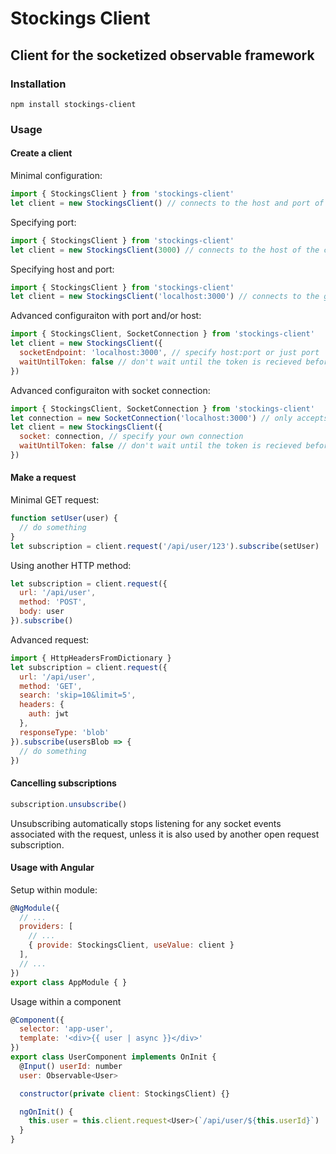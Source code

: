 # Stockings Client
## Client for the socketized observable framework

### Installation
```
npm install stockings-client
```

### Usage

#### Create a client
Minimal configuration:
```javascript
import { StockingsClient } from 'stockings-client'
let client = new StockingsClient() // connects to the host and port of the current URL
```

Specifying port:
```javascript
import { StockingsClient } from 'stockings-client'
let client = new StockingsClient(3000) // connects to the host of the current URL at the specified port
```

Specifying host and port:
```javascript
import { StockingsClient } from 'stockings-client'
let client = new StockingsClient('localhost:3000') // connects to the given host and port
```

Advanced configuraiton with port and/or host:
```javascript
import { StockingsClient, SocketConnection } from 'stockings-client'
let client = new StockingsClient({
  socketEndpoint: 'localhost:3000', // specify host:port or just port
  waitUntilToken: false // don't wait until the token is recieved before making any requests
})
```

Advanced configuraiton with socket connection:
```javascript
import { StockingsClient, SocketConnection } from 'stockings-client'
let connection = new SocketConnection('localhost:3000') // only accepts full host:port
let client = new StockingsClient({
  socket: connection, // specify your own connection
  waitUntilToken: false // don't wait until the token is recieved before making any requests
})
```

#### Make a request
Minimal GET request:
```javascript
function setUser(user) {
  // do something
}
let subscription = client.request('/api/user/123').subscribe(setUser)
```

Using another HTTP method:
```javascript
let subscription = client.request({
  url: '/api/user',
  method: 'POST',
  body: user
}).subscribe()
```

Advanced request:
```javascript
import { HttpHeadersFromDictionary }
let subscription = client.request({
  url: '/api/user',
  method: 'GET',
  search: 'skip=10&limit=5',
  headers: {
    auth: jwt
  },
  responseType: 'blob'
}).subscribe(usersBlob => {
  // do something
})
```

#### Cancelling subscriptions
```javascript
subscription.unsubscribe()
```
Unsubscribing automatically stops listening for any socket events associated with the request, unless it is also used by another open request subscription.

#### Usage with Angular
Setup within module:
```javascript
@NgModule({
  // ...
  providers: [
    // ...
    { provide: StockingsClient, useValue: client }
  ],
  // ...
})
export class AppModule { }
```

Usage within a component
```javascript
@Component({
  selector: 'app-user',
  template: '<div>{{ user | async }}</div>'
})
export class UserComponent implements OnInit {
  @Input() userId: number
  user: Observable<User>

  constructor(private client: StockingsClient) {}

  ngOnInit() {
    this.user = this.client.request<User>(`/api/user/${this.userId}`)
  }
}
```
